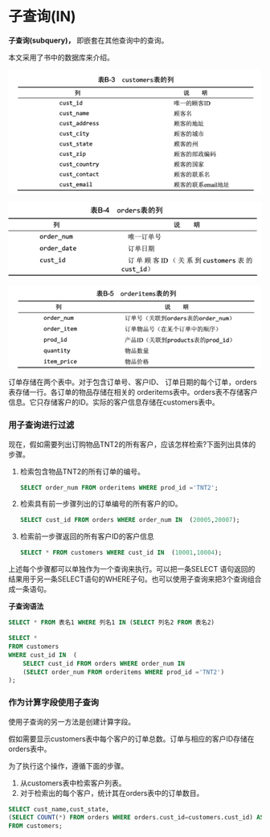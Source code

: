 # 子查询(IN)

**子查询(subquery)，**  即嵌套在其他查询中的查询。



本文采用了书中的数据库来介绍。

![image-20200115113251788](6.IN.assets/image-20200115113251788.png)


![image-20200115113310597](6.IN.assets/image-20200115113310597.png)

![image-20200115113330359](6.IN.assets/image-20200115113330359.png)



订单存储在两个表中。对于包含订单号、客户ID、 订单日期的每个订单，orders表存储一行。各订单的物品存储在相关的 orderitems表中。orders表不存储客户信息。它只存储客户的ID。实际的客户信息存储在customers表中。

### 用子查询进行过滤

现在，假如需要列出订购物品TNT2的所有客户，应该怎样检索?下面列出具体的步骤。

1. 检索包含物品TNT2的所有订单的编号。

   ```sql
   SELECT order_num FROM orderitems WHERE prod_id ='TNT2';
   ```

2. 检索具有前一步骤列出的订单编号的所有客户的ID。
   ```sql
   SELECT cust_id FROM orders WHERE order_num IN  (20005,20007);
   ```
3. 检索前一步骤返回的所有客户ID的客户信息
   ```sql
   SELECT * FROM customers WHERE cust_id IN  (10001,10004);
	```

上述每个步骤都可以单独作为一个查询来执行。可以把一条SELECT 语句返回的结果用于另一条SELECT语句的WHERE子句。也可以使用子查询来把3个查询组合成一条语句。

**子查询语法**

```sql
SELECT * FROM 表名1 WHERE 列名1 IN (SELECT 列名2 FROM 表名2)
```

```sql
SELECT * 
FROM customers 
WHERE cust_id IN  (
	SELECT cust_id FROM orders WHERE order_num IN  
    (SELECT order_num FROM orderitems WHERE prod_id ='TNT2')
);
```



### 作为计算字段使用子查询

使用子查询的另一方法是创建计算字段。

假如需要显示customers表中每个客户的订单总数。订单与相应的客户ID存储在orders表中。

为了执行这个操作，遵循下面的步骤。

1. 从customers表中检索客户列表。
2. 对于检索出的每个客户，统计其在orders表中的订单数目。

```sql
SELECT cust_name,cust_state,
(SELECT COUNT(*) FROM orders WHERE orders.cust_id=customers.cust_id) AS orders
FROM customers; 
```

